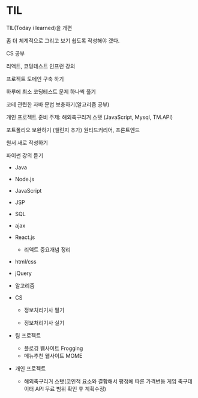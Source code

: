 # TIL

TIL(Today i learned)을 개편

좀 더 체계적으로 그리고 보기 쉽도록 작성해야 겠다.

CS 공부

리액트, 코딩테스트 인프런 강의

프로젝트 도메인 구축 하기

하루에 최소 코딩테스트 문제 하나씩 풀기 

코테 관련한 자바 문법 보충하기(알고리즘 공부)

개인 프로젝트 준비 주제: 해외축구리거 스탯 (JavaScript, Mysql, TM.API)

포트폴리오 보완하기 (챌린지 추가) 원티드커리어, 프론트엔드

원서 새로 작성하기

파이썬 강의 듣기

- Java

- Node.js

- JavaScript

- JSP

- SQL

- ajax

- React.js
  
  - 리액트 중요개념 정리

- html/css

- jQuery

- 알고리즘

- CS
  
  - 정보처리기사 필기
  
  - 정보처리기사 실기 

- 팀 프로젝트
  
  - 플로깅 웹사이트 Frogging
  - 메뉴추천 웹사이트 MOME

- 개인 프로젝트
  
  - 해외축구리거 스탯(코인적 요소와 결합해서 평점에 따른 가격변동 게임 축구데이터 API 무료 범위 확인 후 계획수정)
